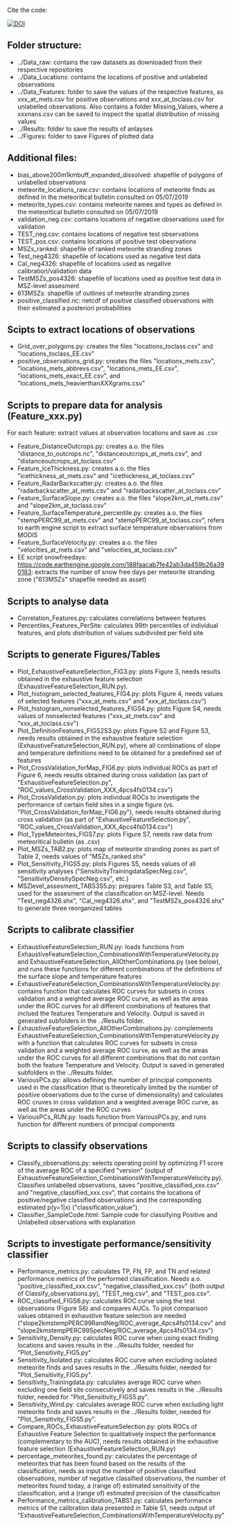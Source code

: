 Cite the code: 

[![DOI](https://zenodo.org/badge/412406830.svg)](https://zenodo.org/badge/latestdoi/412406830)

## Folder structure:
- ../Data_raw: contains the raw datasets as downloaded from their respective repositories
- ../Data_Locations: contains the locations of positive and unlabeled observations
- ../Data_Features: folder to save the values of the respective features, as xxx_at_mets.csv for positive observations and xxx_at_toclass.csv for unlabelled observations. Also contains a folder Missing_Values, where a xxxnans.csv can be saved to inspect the spatial distribution of missing values
- ../Results: folder to save the results of anlayses
- ../Figures: folder to save Figures of plotted data


## Additional files:
- bias_above200m1kmbuff_expanded_dissolved: shapefile of polygons of unlabelled observations
- meteorite_locations_raw.csv: contains locations of meteorite finds as defined in the meteoritical bulletin consulted on 05/07/2019
- meteorite_types.csv: contains meteorite names and types as defined in the meteoritical bulletin consulted on 05/07/2019
- validation_neg.csv: contains locations of negative observations used for validation
- TEST_neg.csv: contains locations of negative test observations
- TEST_pos.csv: contains locations of positive test obesrvations
- MSZs_ranked: shapefile of ranked meteorite stranding zones
- Test_neg4326: shapefile of locations used as negative test data
- Cal_neg4326: shapefile of locations used as negative calibration/validation data
- TestMSZs_pos4326: shapefile of locations used as positive test data in MSZ-level assesment
- 613MSZs: shapefile of outlines of meteorite stranding zones
- positive_classified.nc: netcdf of positive classified observations with their estimated a posteriori probabilities


## Scipts to extract locations of observations
- Grid_over_polygons.py: creates the files "locations_toclass.csv" and "locations_toclass_EE.csv"
- positive_observations_grid.py: creates the files "locations_mets.csv", "locations_mets_abbrevs.csv", "locations_mets_EE.csv", "locations_mets_exact_EE.csv", and "locations_mets_heavierthanXXXgrams.csv"


## Scripts to prepare data for analysis (Feature_xxx.py)
For each feature: extract values at observation locations and save as .csv
- Feature_DistanceOutcrops.py: creates a.o. the files "distance_to_outcrops.nc", "distanceoutcrops_at_mets.csv", and "distanceoutcrops_at_toclass.csv"
- Feature_IceThickness.py: creates a.o. the files "icethickness_at_mets.csv" and "icethickness_at_toclass.csv"
- Feature_RadarBackscatter.py: creates a.o. the files "radarbackscatter_at_mets.csv" and "radarbackscatter_at_toclass.csv"
- Feature_SurfaceSlope.py: creates a.o. the files "slope2km_at_mets.csv" and "slope2km_at_toclass.csv"
- Feature_SurfaceTemperature_percentile.py: creates a.o. the files "stempPERC99_at_mets.csv" and "stempPERC99_at_toclass.csv", refers to earth engine script to extract surface temperature observations from MODIS
- Feature_SurfaceVelocity.py: creates a.o. the files "velocities_at_mets.csv" and "velocities_at_toclass.csv"
- EE script snowfreedays: https://code.earthengine.google.com/188faacab7fe42ab3da459b26a390183: extracts the number of snow free days per meteorite stranding zone ("613MSZs" shapefile needed as asset)


## Scripts to analyse data
- Correlation_Features.py: calculates correlations between features
- Percentiles_Features_PerSite: calculates 99th percentiles of individual features, and plots distribution of values subdivided per field site


## Scripts to generate Figures/Tables
- Plot_ExhaustiveFeatureSelection_FIG3.py: plots Figure 3, needs results obtained in the exhaustive feature selection (ExhaustiveFeatureSelection_RUN.py).
- Plot_histogram_selected_features_FIG4.py: plots Figure 4, needs values of selected features ("xxx_at_mets.csv" and "xxx_at_toclass.csv")
- Plot_histogram_nonselected_features_FIGS4.py: plots Figure S4, needs values of nonselected features ("xxx_at_mets.csv" and "xxx_at_toclass.csv")
- Plot_DefinitionFeatures_FIGS2S3.py: plots Figure S2 and Figure S3, needs results obtained in the exhaustive feature selection (ExhaustiveFeatureSelection_RUN.py), where all combinations of slope and temperature definitions need to be obtained for a predefined set of features
- Plot_CrossValidation_forMap_FIG6.py: plots individual ROCs as part of Figure 6, needs results obtained during cross validation (as part of "ExhaustiveFeatureSelection.py", "ROC_values_CrossValidation_XXX_4pcs4fs0134.csv")
- Plot_CrossValidation.py: plots individual ROCs to investigate the performance of certain field sites in a single figure (vs. "Plot_CrossValidation_forMap_FIG6.py"), needs results obtained during cross validation (as part of "ExhaustiveFeatureSelection.py", "ROC_values_CrossValidation_XXX_4pcs4fs0134.csv")
- Plot_TypeMeteorites_FIGS7.py: plots Figure S7, needs raw data from meteoritical bulletin (as .csv)
- Plot_MSZs_TAB2.py: plots map of meteorite stranding zones as part of Table 2, needs values of "MSZs_ranked.shx"
- Plot_Sensitivity_FIGS5.py: plots Figures S5, needs values of all sensitivity analyses ("SensitivityTrainingdataSpecNeg.csv", "SensitivityDensitySpecNeg.csv", etc.)
- MSZlevel_assesment_TABS3S5.py: prepares Table S3, and Table S5, used for the assesment of the classification on MSZ-level. Needs "Test_neg4326.shx", "Cal_neg4326.shx", and  "TestMSZs_pos4326.shx" to generate three reorganized tables


## Scripts to calibrate classifier
- ExhaustiveFeatureSelection_RUN.py: loads functions from ExhaustiveFeatureSelection_CombinationsWithTemperatureVelocity.py and ExhaustiveFeatureSelection_AllOtherCombinations.py (see below), and runs these functions for different combinations of the definitions of the surface slope and temperature features
- ExhaustiveFeatureSelection_CombinationsWithTemperatureVelocity.py: contains function that calculates ROC curves for subsets in cross validation and a weighted average ROC curve, as well as the areas under the ROC curves for all different combinations of features that inclued the features Temperature and Velocity. Output is saved in generated subfolders in the ../Results folder.
- ExhaustiveFeatureSelection_AllOtherCombinations.py: complements ExhaustiveFeatureSelection_CombinationsWithTemperatureVelocity.py with a function that calculates ROC curves for subsets in cross validation and a weighted average ROC curve, as well as the areas under the ROC curves for all different combinations that do not contain both the feature Temperature and Velocity. Output is saved in generated subfolders in the ../Results folder.
- VariousPCs.py: allows defining the number of principal components used in the classification (that is theoretically limited by the number of positive observations due to the curse of dimensionality) and calculates ROC cruves in cross validation and a weighted average ROC curve, as well as the areas under the ROC curves
- VariousPCs_RUN.py: loads function from VariousPCs.py, and runs function for different numbers of principal components


## Scripts to classify observations
- Classify_observations.py: selects operating point by optimizing F1 score of the average ROC of a specified "version" (output of ExhaustiveFeatureSelection_CombinationsWithTemperatureVelocity.py). Classifies unlabelled observations, saves "positive_classified_xxx.csv" and "negative_classified_xxx.csv", that contains the locations of positive/negative classified observations and the corresponding estimated p(y=1|x) ("classification_value").
- Classifier_SampleCode.html: Sample code for classifying Positive and Unlabelled observations with explanation


## Scripts to investigate performance/sensitivity classifier
- Performance_metrics.py: calculates TP, FN, FP, and TN and related performance metrics of the performed classification. Needs a.o. "positive_classified_xxx.csv", "negative_classified_xxx.csv" (both output of Classify_observations.py), "TEST_neg.csv", and "TEST_pos.csv".
- ROC_classified_FIGS6.py: calculates ROC curve using the test observations (Figure S6) and compares AUCs. To plot comparison values obtained in exhaustive feature selection are needed ("slope2kmstempPERC99RandNeg/ROC_average_4pcs4fs0134.csv" and "slope2kmstempPERC99SpecNeg/ROC_average_4pcs4fs0134.csv")
- Sensitivity_Density.py: calculates ROC curve when using exact finding locations and saves results in the ../Results folder, needed for "Plot_Sensitivity_FIG5.py"
- Sensitivity_Isolated.py: calculates ROC curve when excluding isolated meteorite finds and saves results in the ../Results folder, needed for "Plot_Sensitivity_FIG5.py".
- Sensitivity_Trainingdata.py: calculates average ROC curve when excluding one field site consecutively and saves results in the ../Results folder, needed for "Plot_Sensitivity_FIGS5.py".
- Sensitivity_Wind.py: calculates average ROC curve when excluding light meteorite finds and saves results in the ../Results folder, needed for "Plot_Sensitivity_FIGS5.py".
- Compare_ROCs_ExhaustiveFeatureSelection.py: plots ROCs of Exhaustive Feature Selection to qualitatively inspect the performance (complementary to the AUC), needs results obtained in the exhaustive feature selection (ExhaustiveFeatureSelection_RUN.py)
- percentage_meteorites_found.py: calculates the percentage of meteorites that has been found based on the results of the classification, needs as input the number of positive classified observations, number of negative classified observations, the number of meteorites found today, a (range of) estimated sensitivity of the classification, and a (range of) estimated precision of the classificaiton
- Performance_metrics_calibration_TABS1.py: calculates performance metrics of the calibration data presented in Table S1, needs output of "ExhaustiveFeatureSelection_CombinationsWithTemperatureVelocity.py"





